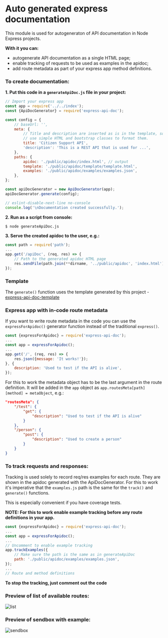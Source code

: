 # Auto generated express documentation
This module is used for autogeneraton of API documentation in Node Express projects.

**With it you can:**
 * autogenerate API documentation as a single HTML page;
 * enable tracking of requests to be used as examples in the apidoc;
 * add route metadata as part of your express app method definitions.

### To create documentation:
**1. Put this code in a `generateApiDoc.js` file in your project:**
```javascript
// Import your express app
const app = require('../../index');
const {ApiDocGenerator} = require('express-api-doc');

const config = {
    // baseUrl: '',
    meta: {
        // Title and description are inserted as is in the template, so you can
        // use simple HTML and bootstrap classes to format them.
        title: 'Citizen Support API',
        'description': 'This is a REST API that is used for ...',
    },
    paths: {
        apidoc: './public/apidoc/index.html', // output
        template: './public/apidoc/template/template.html',
        examples: './public/apidoc/examples/examples.json',
    },
};

const apiDocGenerator = new ApiDocGenerator(app);
apiDocGenerator.generate(config);

// eslint-disable-next-line no-console
console.log('\nDocumentation created successfully.');
```
**2. Run as a script from console:**
```bash
$ node generateApiDoc.js
```
**3. Serve the created apidoc to the user, e.g.:**
```javascript
const path = require('path');
...
app.get('/apiDoc', (req, res) => {
    // Path to the generated apidoc HTML page
    res.sendFile(path.join(**dirname, '../public/apidoc', 'index.html'));
});
```

### Template
The `generate()` function uses the template generated by this project - [express-api-doc-template](https://github.com/forestlake/express-api-doc-template)

### Express app with in-code route metadata
If you want to write route metadata in the code you can use the `expressForApidoc()` generator function instead of the traditional `express()`.
```javascript
const {expressForApidoc} = require('express-api-doc');
...
const app = expressForApidoc();
...
app.get('/', (req, res) => {
    res.json({message: 'It works!'});
}, {
    description: 'Used to test if the API is alive',
});
```
For this to work the metadata object has to be the last argument in the route definition. It will be added in the `app` object as `app.routesMeta[path][method] = metaObject`, e.g.:
```json
"routesMeta": {
    "/test": {
        "get": {
            "description": "Used to test if the API is alive"
        }
    },
    "/person": {
        "post": {
            "description": "Used to create a person"
        }
    }
}
```
### To track requests and responses:
Tracking is used solely to record req/res examples for each route. They are shown in the apidoc generated with the ApiDocGenerator. For this to work it's imperative that the `examples.js` path is the same for the `track()` and `generate()` functions.

This is especially convenient if you have coverage tests.

**NOTE: For this to work enable example tracking before any route definitions in your app.**
```javascript
const {expressForApidoc} = require('express-api-doc');
...
const app = expressForApidoc();
...
// Uncomment to enable example tracking
app.trackExamples({
    // Make sure the path is the same as in generateApiDoc
    path: './public/apidoc/examples/examples.json',
});
...
// Route and method definitions
```
**To stop the tracking, just comment out the code**

### Preview of list of available routes:
![list](https://github.com/forestlake/express-api-doc/blob/master/images/list.jpg?raw=true)
### Preview of sendbox with example:
![sendbox](https://github.com/forestlake/express-api-doc/blob/master/images/sendbox.jpg?raw=true)
